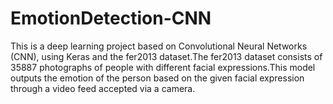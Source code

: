 # EmotionDetection-CNN
 This is a deep learning project based on Convolutional Neural Networks (CNN), using Keras and the fer2013 dataset.The fer2013 dataset consists of 35887 photographs of people with different facial expressions.This model outputs the emotion of the person based on the given facial expression through a video feed accepted via a camera.
